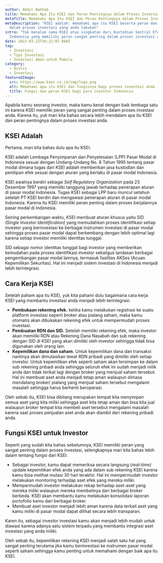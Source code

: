 ```yaml
---
author: Abdul Wahhab
title: Memahami Apa Itu KSEI dan Peran Pentingnya dalam Proses Investasi Anda
metaTitle: Memahami Apa Itu KSEI dan Peran Pentingnya dalam Proses Investasi Anda
metaDescription: "KSEI adalah: memahami apa itu KSEI beserta peran dan fungsinya
  dalam proses investasi yang anda lakukan"
intro: "Yuk kenalan sama KSEI atau singkatan dari Kustodian Sentral Efek
  Indonesia yang memiliki peran sangat penting dalam proses investasi anda. "
date: 2022-03-22T16:22:07.860Z
tag:
  - Investasi
  - Tips Investasi
  - Investasi Aman untuk Pemula
category:
  - Bisnis
  - Investasi
featuredImage:
  src: https://www.ksei.co.id/img/logo.png
  alt: Memahami apa itu KSEI dan fungsinya bagi proses investasi anda
  title: Fungsi dan peran KSEI bagi para investor Indonesia
---
```

Apabila kamu seorang investor, maka kamu kenal dengan baik lembaga satu ini karena KSEI memiliki peran yang sangat penting dalam proses investasi anda. Karena itu, yuk mari kita bahas secara lebih mendalam apa itu KSEI dan peran pentingnya dalam proses investasi anda. 

## KSEI Adalah

Pertama, mari kita bahas dulu apa itu KSEI. 

KSEI adalah Lembaga Penyimpanan dan Penyelesaian (LPP) Pasar Modal di Indonesia sesuai dengan Undang-Undang No. 8 Tahun 1995 tentang pasar modal dimana tugas dari KSEI adalah memberikan jasa kustodian dan penitipan efek sesuai dengan aturan yang berlaku di pasar modal Indonesia. 

KSEI awalnya berdiri sebagai *Self Regulatory Organization* pada 23 Desember 1997 yang memiliki tanggung jawab terhadap penerapan aturan di pasar modal Indonesia. Tugas KSEI sebagai LPP baru muncul setahun setelah PT KSEI berdiri dan mengawasi penerapan aturan di pasar modal Indonesia. Karena itu KSEI memiliki peran penting dalam proses berjalannya pasar modal di Indonesia. 

Seiring perkembangan waktu, KSEI membuat aturan khusus yaitu SID *(Single Investor Identification)* yang memudahkan proses identifikasi setiap investor yang berinvestasi ke berbagai instrumen investasi di pasar  modal sehingga proses pasar modal dapat berkembang dengan lebih optimal lagi karena setiap investor memiliki identitas tunggal.

SID sebagai nomor identitas tunggal bagi investor yang memberikan kemudahan pada proses identifikasi investor sekaligus landasan berbagai pengembangan pasar modal lainnya, termasuk fasilitas AKSes (Acuan Kepemilikan Sekuritas). Hal ini menjadi sistem investasi di Indonesia menjadi lebih terintegrasi. 

## Cara Kerja KSEI

Setelah paham apa itu KSEI, yuk kita pahami dulu bagaimana cara kerja KSEI yang membantu investasi anda menjadi lebih terintegrasi.

* **Pembukaan rekening efek.** ketika kamu melakukan registrasi ke suatu platform investasi seperti broker atau pialang saham, maka kamu otomatis akan dibukakan rekening efek untuk mempermudah proses investasi. 
* **Pembuatan RDN dan SID.** Setelah memiliki rekening efek, maka investor akan memiliki RDN atau Rekening Dana Nasabah dan sub rekening dengan SID di KSEI yang akan dimiliki oleh investor sehingga tidak bisa digunakan oleh orang lain. 
* **Kepemilikan dana dan saham.** Untuk kepemilikan dana dan transaksi nantinya akan dimutasikan lewat RDN pribadi yang dimiliki oleh setiap investor. Untuk kepemilikan efek seperti saham akan tersimpan ke dalam sub rekening pribadi anda sehingga seluruh efek ini sudah menjadi milik anda dan tidak terikat lagi dengan broker yang menjual saham tersebut. Hal ini membuat aset anda menjadi tetap aman walaupun dimasa mendatang broker/ pialang yang menjual saham tersebut mengalami masalah sehingga harus berhenti beroperasi. 

Oleh sebab itu, KSEI bisa dibilang merupakan tempat kita menyimpan semua aset yang kita miliki sehingga aset kita tetap aman dan bisa kita jual walaupun broker tempat kita membeli aset tersebut mengalami masalah karena saat proses penjualan aset anda akan diambil dari rekening pribadi anda. 

## Fungsi KSEI untuk Investor

Seperti yang sudah kita bahas sebelumnya, KSEI memiliki peran yang sangat penting dalam proses investasi, selengkapnya mari kita bahas lebih dalam tentang fungsi dari KSEI. 

* Sebagai investor, kamu dapat memeriksa secara langsung (*real-time)* update kepemilikan efek anda yang ada dalam sub rekening KSEI karena kamu bisa melihat mutasi 30 hari terakhir. Hal ini mempermudah investor melakukan monitoring terhadap aset efek yang mereka miliki. 
* Mempermudah investor melakukan rekap terhadap aset-aset yang mereka miliki walaupun mereka membelinya dari berbagai broker berbeda. KSEI akan membantu kamu melakukan konsolidasi laporan portofolio kamu dari berbagai broker. 
* Membuat aset investor menjadi lebih aman karena data terkait aset yang kamu miliki di pasar modal dapat dilihat secara lebih transparan. 

Karen itu, sebagai investor investasi kamu akan menjadi lebih mudah untuk diawasi karena adanya satu sistem terpadu yang membantu integrasi aset investasi yang anda miliki. 

Oleh sebab itu, kepemilikan rekening KSEI menjadi salah satu hal yang sangat penting terutama jika kamu berinvestasi ke instrumen pasar modal seperti saham sehingga kamu penting untuk memahami dengan baik apa itu KSEI.